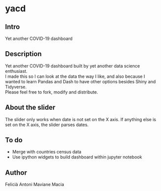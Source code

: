 # yacd

## Intro

Yet another COVID-19 dashboard

## Description

Yet another COVID-19 dashboard built by yet another data science enthusiast.  
I made this so I can look at the data the way I like, and also because I wanted to learn Pandas and Dash to have other options besides Shiny and Tidyverse.  
Please feel free to fork, modify and distribute.

## About the slider

The slider only works when date is not set on the X axis. If anything else is set on the X axis, the slider parses dates.

## To do

- Merge with countries census data
- Use ipython widgets to build dashboard within jupyter notebook

## Author

Felicià Antoni Maviane Macia
